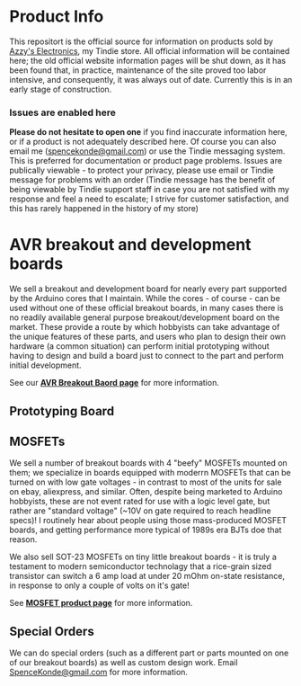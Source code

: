 # Product Info
This repositort is the official source for information on products sold by [Azzy's Electronics](https://www.tindie.com/stores/drazzy/), my Tindie store. All official information will be contained here; the old official website information pages will be shut down, as it has been found that, in practice, maintenance of the site proved too labor intensive, and consequently, it was always out of date. Currently this is in an early stage of construction. 

### Issues are enabled here 
**Please do not hesitate to open one** if you find inaccurate information here, or if a product is not adequately described here. Of course you can also email me (spencekonde@gmail.com) or use the Tindie messaging system. This is preferred for documentation or product page problems. Issues are publically viewable - to protect your privacy, please use email or Tindie message for problems with an order (Tindie message has the benefit of being viewable by Tindie support staff in case you are not satisfied with my response and feel a need to escalate; I strive for customer satisfaction, and this has rarely happened in the history of my store)



# AVR breakout and development boards
We sell a breakout and development board for nearly every part supported by the Arduino cores that I maintain. While the cores - of course - can be used without one of these official breakout boards, in many cases there is no readily available general purpose breakout/development board on the market. These provide a route by which hobbyists can take advantage of the unique features of these parts, and users who plan to design their own hardware (a common situation) can perform initial prototyping without having to design and build a board just to connect to the part and perform initial development. 

See our [**AVR Breakout Baord page**](AVRBreakouts.md) for more information.

## Prototyping Board

## MOSFETs
We sell a number of breakout boards with 4 "beefy" MOSFETs mounted on them; we specialize in boards equipped with moderrn MOSFETs that can be turned on with low gate voltages - in contrast to most of the units for sale on ebay, aliexpress, and similar. Often, despite being marketed to Arduino hobbyists, these are not event rated for use with a logic level gate, but rather are "standard voltage" (~10V on gate required to reach headline specs)! I routinely hear about people using those mass-produced MOSFET boards, and getting performance more typical of 1989s era BJTs doe that reason. 

We also sell SOT-23 MOSFETs on tiny little breakout boards - it is truly a testament to modern semiconductor technolagy that a rice-grain sized transistor can switch a 6 amp load at under 20 mOhm on-state resistance, in response to only a couple of volts on it's gate!

See [**MOSFET product page**](MOSFETs.md) for more information.

## Special Orders
We can do special orders (such as a different part or parts mounted on one of our breakout boards) as well as custom design work. Email SpenceKonde@gmail.com for more information.
